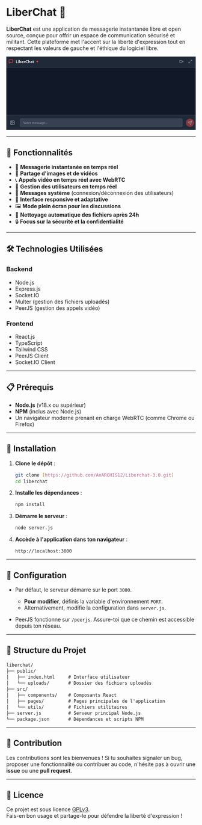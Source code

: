 
# LiberChat 🚩  

**LiberChat** est une application de messagerie instantanée libre et open source, conçue pour offrir un espace de communication sécurisé et militant. Cette plateforme met l'accent sur la liberté d'expression tout en respectant les valeurs de gauche et l'éthique du logiciel libre.  


![Interface Liberchat](liberchat-interface.png)


---

## 🌟 Fonctionnalités  

- 💬 **Messagerie instantanée en temps réel**  
- 📸 **Partage d'images et de vidéos**  
- 📞 **Appels vidéo en temps réel avec WebRTC**  
- 👥 **Gestion des utilisateurs en temps réel**  
- 🔄 **Messages système** (connexion/déconnexion des utilisateurs)  
- 📱 **Interface responsive et adaptative**  
- 🖼️ **Mode plein écran pour les discussions**  
- 🧹 **Nettoyage automatique des fichiers après 24h**  
- 🔒 **Focus sur la sécurité et la confidentialité**  

---

## 🛠️ Technologies Utilisées  

### **Backend**  
- Node.js  
- Express.js  
- Socket.IO  
- Multer (gestion des fichiers uploadés)  
- PeerJS (gestion des appels vidéo)  

### **Frontend**  
- React.js  
- TypeScript  
- Tailwind CSS  
- PeerJS Client  
- Socket.IO Client  

---

## 📋 Prérequis  

- **Node.js** (v18.x ou supérieur)  
- **NPM** (inclus avec Node.js)  
- Un navigateur moderne prenant en charge WebRTC (comme Chrome ou Firefox)  

---

## 🚀 Installation  

1. **Clone le dépôt** :  
   ```bash
   git clone [https://github.com/AnARCHIS12/Liberchat-3.0.git]
   cd liberchat
   ```  

2. **Installe les dépendances** :  
   ```bash
   npm install
   ```  

3. **Démarre le serveur** :  
   ```bash
   node server.js
   ```  

4. **Accède à l'application dans ton navigateur** :  
   ```
   http://localhost:3000
   ```  

---

## 🔧 Configuration  

- Par défaut, le serveur démarre sur le port `3000`.  
  - **Pour modifier**, définis la variable d'environnement `PORT`.  
  - Alternativement, modifie la configuration dans `server.js`.  

- PeerJS fonctionne sur `/peerjs`. Assure-toi que ce chemin est accessible depuis ton réseau.

---

## 📁 Structure du Projet  

```plaintext
liberchat/
├── public/
│   ├── index.html     # Interface utilisateur
│   └── uploads/       # Dossier des fichiers uploadés
├── src/
│   ├── components/    # Composants React
│   ├── pages/         # Pages principales de l'application
│   └── utils/         # Fichiers utilitaires
├── server.js          # Serveur principal Node.js
└── package.json       # Dépendances et scripts NPM
```

---

## 🙌 Contribution  

Les contributions sont les bienvenues ! Si tu souhaites signaler un bug, proposer une fonctionnalité ou contribuer au code, n'hésite pas à ouvrir une **issue** ou une **pull request**.  

---

## 📜 Licence  

Ce projet est sous licence [GPLv3](https://www.gnu.org/licenses/gpl-3.0.fr.html).  
Fais-en bon usage et partage-le pour défendre la liberté d'expression !  
